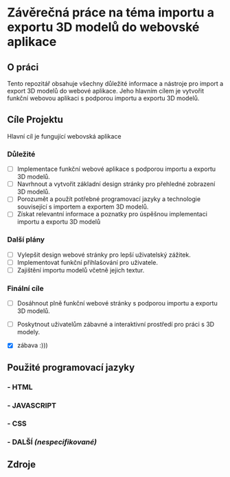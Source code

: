# Závěrečná práce na téma importu a exportu 3D modelů do webovské aplikace

## O práci <a name = "prace"></a>

Tento repozitář obsahuje všechny důležité informace a nástroje pro import a export 3D modelů do webové aplikace. Jeho hlavním cílem je vytvořit funkční webovou aplikaci s podporou importu a exportu 3D modelů.

## Cíle Projektu <a name = "cile"></a>

Hlavní cíl je fungující webovská aplikace

### Důležité
- [ ] Implementace funkční webové aplikace s podporou importu a exportu 3D modelů.
- [ ] Navrhnout a vytvořit základní design stránky pro přehledné zobrazení 3D modelů.
- [ ] Porozumět a použít potřebné programovací jazyky a technologie související s importem a exportem 3D modelů.
- [ ] Získat relevantní informace a poznatky pro úspěšnou implementaci importu a exportu 3D modelů

### Další plány
- [ ] Vylepšit design webové stránky pro lepší uživatelský zážitek.
- [ ] Implementovat funkční přihlašování pro uživatele.
- [ ] Zajištění importu modelů včetně jejich textur.
### Finální cíle
- [ ] Dosáhnout plně funkční webové stránky s podporou importu a exportu 3D modelů.
- [ ] Poskytnout uživatelům zábavné a interaktivní prostředí pro práci s 3D modely.
- [x] zábava :)))


## Použité programovací jazyky <a name = "jazyky"></a>

### - HTML
### - JAVASCRIPT
### - CSS
### - DALŠÍ *(nespecifikované)*

## Zdroje

